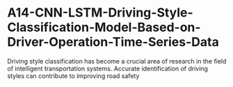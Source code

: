 # A14-CNN-LSTM-Driving-Style-Classification-Model-Based-on-Driver-Operation-Time-Series-Data
Driving style classification has become a crucial area of research in the field of intelligent transportation systems. Accurate identification of driving styles can contribute to improving road safety
